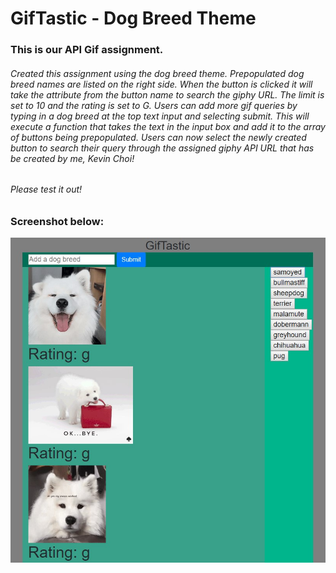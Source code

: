 # GifTastic - Dog Breed Theme

### This is our API Gif assignment. 

###### Created this assignment using the dog breed theme. Prepopulated dog breed names are listed on the right side. When the button is clicked it will take the attribute from the button name to search the giphy URL. The limit is set to 10 and the rating is set to G. Users can add more gif queries by typing in a dog breed at the top text input and selecting submit. This will execute a function that takes the text in the input box and add it to the array of buttons being prepopulated. Users can now select the newly created button to search their query through the assigned giphy API URL that has be created by me, Kevin Choi!

###### Please test it out!

### Screenshot below:
![alt text](assets/images/Screenshot_1.jpg)
